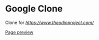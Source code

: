 # Google Clone

Clone for *https://www.theodinproject.com/*

[Page preview](https://ricardorodiani.github.io/google-homepage/)
